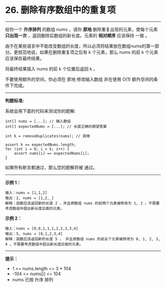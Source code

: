# 26. 删除有序数组中的重复项

--- 

给你一个 **升序排列** 的数组 nums ，请你 **原地** 删除重复出现的元素，使每个元素 **只出现一次** ，返回删除后数组的新长度。元素的 **相对顺序** 应该保持 一致 。

由于在某些语言中不能改变数组的长度，所以必须将结果放在数组nums的第一部分。更规范地说，如果在删除重复项之后有 k 个元素，那么 nums 的前 k 个元素应该保存最终结果。

将最终结果插入 nums 的前 k 个位置后返回 k 。

不要使用额外的空间，你必须在 原地 修改输入数组 并在使用 O(1) 额外空间的条件下完成。

---

**判题标准:**

系统会用下面的代码来测试你的题解:

    int[] nums = [...]; // 输入数组
    int[] expectedNums = [...]; // 长度正确的期望答案
    
    int k = removeDuplicates(nums); // 调用
    
    assert k == expectedNums.length;
    for (int i = 0; i < k; i++) {
        assert nums[i] == expectedNums[i];
    }

如果所有断言都通过，那么您的题解将被 通过。

---

**示例 1：**

    输入：nums = [1,1,2]
    输出：2, nums = [1,2,_]
    解释：函数应该返回新的长度 2 ，并且原数组 nums 的前两个元素被修改为 1, 2 。不需要考虑数组中超出新长度后面的元素。

**示例 2：**

    输入：nums = [0,0,1,1,1,2,2,3,3,4]
    输出：5, nums = [0,1,2,3,4]
    解释：函数应该返回新的长度 5 ， 并且原数组 nums 的前五个元素被修改为 0, 1, 2, 3, 4 。不需要考虑数组中超出新长度后面的元素。

---

**提示：**

 - 1 <= nums.length <= 3 * 104
 - -104 <= nums[i] <= 104
 - nums 已按 升序 排列

